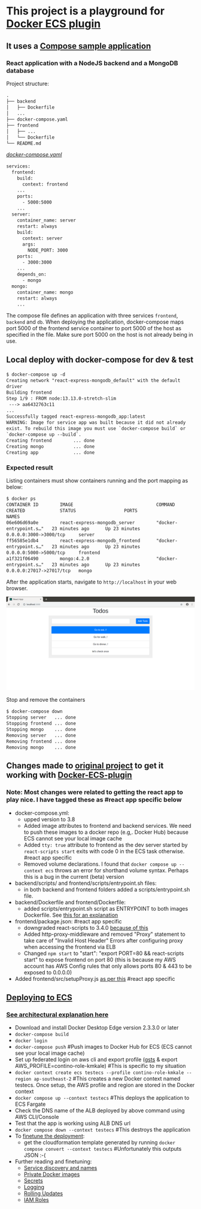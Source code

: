 # This project is a playground for [Docker ECS plugin](https://github.com/docker/awesome-compose/tree/master/react-express-mongodb)
## It uses a [Compose sample application](https://github.com/docker/awesome-compose/tree/master/react-express-mongodb)
### React application with a NodeJS backend and a MongoDB database

Project structure:
```
.
├── backend
│   ├── Dockerfile
│   ...
├── docker-compose.yaml
├── frontend
│   ├── ...
│   └── Dockerfile
└── README.md
```

[_docker-compose.yaml_](docker-compose.yaml)
```
services:
  frontend:
    build:
      context: frontend
    ...
    ports:
      - 5000:5000
    ...
  server:
    container_name: server
    restart: always
    build:
      context: server
      args:
        NODE_PORT: 3000
    ports:
      - 3000:3000
    ...
    depends_on:
      - mongo
  mongo:
    container_name: mongo
    restart: always
    ...
```
The compose file defines an application with three services `frontend`, `backend` and `db`.
When deploying the application, docker-compose maps port 5000 of the frontend service container to port 5000 of the host as specified in the file.
Make sure port 5000 on the host is not already being in use.

## Local deploy with docker-compose for dev & test

```
$ docker-compose up -d
Creating network "react-express-mongodb_default" with the default driver
Building frontend
Step 1/9 : FROM node:13.13.0-stretch-slim
 ---> aa6432763c11
...
Successfully tagged react-express-mongodb_app:latest
WARNING: Image for service app was built because it did not already exist. To rebuild this image you must use `docker-compose build` or `docker-compose up --build`.
Creating frontend        ... done
Creating mongo           ... done
Creating app             ... done
```

### Expected result

Listing containers must show containers running and the port mapping as below:
```
$ docker ps
CONTAINER ID        IMAGE                               COMMAND                  CREATED             STATUS                  PORTS                      NAMES
06e606d69a0e        react-express-mongodb_server        "docker-entrypoint.s…"   23 minutes ago      Up 23 minutes           0.0.0.0:3000->3000/tcp     server
ff56585e1db4        react-express-mongodb_frontend      "docker-entrypoint.s…"   23 minutes ago      Up 23 minutes           0.0.0.0:5000->5000/tcp     frontend
a1f321f06490        mongo:4.2.0                         "docker-entrypoint.s…"   23 minutes ago      Up 23 minutes           0.0.0.0:27017->27017/tcp   mongo
```

After the application starts, navigate to `http://localhost` in your web browser.

![page](./output.png)

Stop and remove the containers
```
$ docker-compose down
Stopping server   ... done
Stopping frontend ... done
Stopping mongo    ... done
Removing server   ... done
Removing frontend ... done
Removing mongo    ... done
```

## Changes made to [original project](https://github.com/docker/awesome-compose/tree/master/react-express-mongodb) to get it working with [Docker-ECS-plugin](https://docs.docker.com/engine/context/ecs-integration/)
### Note: Most changes were related to getting the react app to play nice. I have tagged these as #react app specific below

- docker-compose.yml:
  - upped version to 3.8
  - Added image attributes to frontend and backend services. We need to push these images to a docker repo (e.g,. Docker Hub) because ECS cannot see your local image cache
  - Added `tty: true` attribute to frontend as the dev server started by `react-scripts start` exits with code 0 in the ECS task otherwise. #react app specific
  - Removed volume declarations. I found that `docker compose up --context ecs` throws an error for shorthand volume syntax. Perhaps this is a bug in the current (beta) version
- backend/scripts/ and frontend/scripts/entrypoint.sh files:
  - in both backend and frontend folders added a scripts/entrypoint.sh file.
- backend/Dockerfile and frontend/Dockerfile:
  - added scripts/entrypoint.sh script as ENTRYPOINT to both images Dockerfile. See [this for an explanation](https://github.com/docker/ecs-plugin#networking)
- frontend/package.json: #react app specific
  - downgraded react-scripts to 3.4.0 [because of this](https://github.com/facebook/create-react-app/issues/8688)
  - Added http-proxy-middleware and removed "Proxy" statement to take care of "Invalid Host Header" Errors after configuring proxy when accessing the frontend via ELB
  - Changed `npm start` to "start": "export PORT=80 && react-scripts start" to expose frontend on port 80 (this is because my AWS account has AWS Config rules that only allows ports 80 & 443 to be exposed to 0.0.0.0)
- Added frontend/src/setupProxy.js [as per this](https://create-react-app.dev/docs/proxying-api-requests-in-development/#configuring-the-proxy-manually) #react app specific

## [Deploying to ECS](https://docs.docker.com/engine/context/ecs-integration/)
### [See architectural explanation here](https://github.com/docker/ecs-plugin#architecture)

- Download and install Docker Desktop Edge version 2.3.3.0 or later
- `docker-compose build`
- `docker login`
- `docker-compose push` #Push images to Docker Hub for ECS (ECS cannot see your local image cache)
- Set up federated login on aws cli and export profile ([gsts](https://github.com/ruimarinho/gsts) & export AWS_PROFILE=contino-role-kmkale) #This is specific to my situation
- `docker context create ecs testecs --profile contino-role-kmkale --region ap-southeast-2` #This creates a new Docker context named testecs. Once setup, the AWS profile and region are stored in the Docker context
- `docker compose up --context testecs` #This deploys the application to ECS Fargate
- Check the DNS name of the ALB deployed by above command using AWS CLI/Console
- Test that the app is working using ALB DNS url
- `docker compose down --context testecs` #This destroys the application
- To [finetune the deployment](https://docs.docker.com/engine/context/ecs-integration/#tuning-the-cloudformation-template):
  - get the cloudformation template generated by running `docker compose convert --context testecs` #Unfortunately this outputs JSON :-(
- Further reading and finetuning:
  - [Service discovery and names](https://docs.docker.com/engine/context/ecs-integration/#service-discovery)
  - [Private Docker images](https://docs.docker.com/engine/context/ecs-integration/#private-docker-images)
  - [Secrets](https://docs.docker.com/engine/context/ecs-integration/#secrets)
  - [Logging](https://docs.docker.com/engine/context/ecs-integration/#logging)
  - [Rolling Updates](https://docs.docker.com/engine/context/ecs-integration/#rolling-update)
  - [IAM Roles](https://docs.docker.com/engine/context/ecs-integration/#iam-roles)




